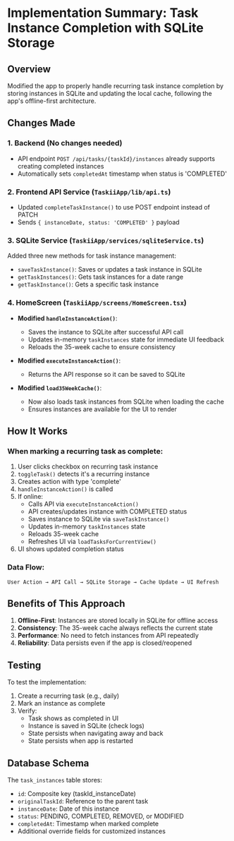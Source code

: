 # Implementation Summary: Task Instance Completion with SQLite Storage

## Overview
Modified the app to properly handle recurring task instance completion by storing instances in SQLite and updating the local cache, following the app's offline-first architecture.

## Changes Made

### 1. Backend (No changes needed)
- API endpoint `POST /api/tasks/{taskId}/instances` already supports creating completed instances
- Automatically sets `completedAt` timestamp when status is 'COMPLETED'

### 2. Frontend API Service (`TaskiiApp/lib/api.ts`)
- Updated `completeTaskInstance()` to use POST endpoint instead of PATCH
- Sends `{ instanceDate, status: 'COMPLETED' }` payload

### 3. SQLite Service (`TaskiiApp/services/sqliteService.ts`)
Added three new methods for task instance management:
- `saveTaskInstance()`: Saves or updates a task instance in SQLite
- `getTaskInstances()`: Gets task instances for a date range
- `getTaskInstance()`: Gets a specific task instance

### 4. HomeScreen (`TaskiiApp/screens/HomeScreen.tsx`)
- **Modified `handleInstanceAction()`**:
  - Saves the instance to SQLite after successful API call
  - Updates in-memory `taskInstances` state for immediate UI feedback
  - Reloads the 35-week cache to ensure consistency
  
- **Modified `executeInstanceAction()`**:
  - Returns the API response so it can be saved to SQLite
  
- **Modified `load35WeekCache()`**:
  - Now also loads task instances from SQLite when loading the cache
  - Ensures instances are available for the UI to render

## How It Works

### When marking a recurring task as complete:
1. User clicks checkbox on recurring task instance
2. `toggleTask()` detects it's a recurring instance
3. Creates action with type 'complete'
4. `handleInstanceAction()` is called
5. If online:
   - Calls API via `executeInstanceAction()`
   - API creates/updates instance with COMPLETED status
   - Saves instance to SQLite via `saveTaskInstance()`
   - Updates in-memory `taskInstances` state
   - Reloads 35-week cache
   - Refreshes UI via `loadTasksForCurrentView()`
6. UI shows updated completion status

### Data Flow:
```
User Action → API Call → SQLite Storage → Cache Update → UI Refresh
```

## Benefits of This Approach

1. **Offline-First**: Instances are stored locally in SQLite for offline access
2. **Consistency**: The 35-week cache always reflects the current state
3. **Performance**: No need to fetch instances from API repeatedly
4. **Reliability**: Data persists even if the app is closed/reopened

## Testing

To test the implementation:
1. Create a recurring task (e.g., daily)
2. Mark an instance as complete
3. Verify:
   - Task shows as completed in UI
   - Instance is saved in SQLite (check logs)
   - State persists when navigating away and back
   - State persists when app is restarted

## Database Schema

The `task_instances` table stores:
- `id`: Composite key (taskId_instanceDate)
- `originalTaskId`: Reference to the parent task
- `instanceDate`: Date of this instance
- `status`: PENDING, COMPLETED, REMOVED, or MODIFIED
- `completedAt`: Timestamp when marked complete
- Additional override fields for customized instances